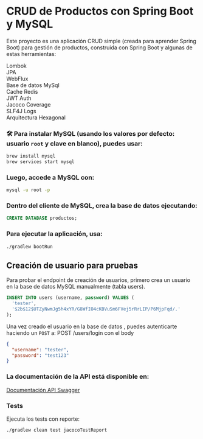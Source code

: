 # CRUD de Productos con Spring Boot y MySQL

Este proyecto es una aplicación CRUD simple (creada para aprender Spring Boot) para gestión de productos, construida con Spring Boot y algunas de estas herramientas:
 
Lombok  
JPA  
WebFlux  
Base de datos MySql  
Cache Redis  
JWT Auth  
Jacoco Coverage  
SLF4J Logs  
Arquitectura Hexagonal

### 🛠 Para instalar MySQL (usando los valores por defecto: usuario `root` y clave en blanco), puedes usar:

```bash
brew install mysql
brew services start mysql
```

### Luego, accede a MySQL con:

```bash
mysql -u root -p
```
### Dentro del cliente de MySQL, crea la base de datos ejecutando:

```sql
CREATE DATABASE productos;
```

### Para ejecutar la aplicación, usa:
```bash
./gradlew bootRun
```

## Creación de usuario para pruebas

Para probar el endpoint de creación de usuarios, primero crea un usuario en la base de datos MySQL manualmente (tabla users).

```sql
INSERT INTO users (username, password) VALUES (
  'tester',
  '$2b$12$UTZyNwmJg5h4xYR/G8WfIO4cKBVuSm6FVej5rRrLIP/P6MjpFqd/.'
);
```
Una vez creado el usuario en la base de datos , puedes autenticarte haciendo un `POST` a:
POST /users/login con el body


```json
{
  "username": "tester",
  "password": "test123"
}
```

### La documentación de la API está disponible en:  
[Documentación API Swagger](http://localhost:8080/swagger-ui/index.html)

### Tests

Ejecuta los tests con reporte:   

```bash
./gradlew clean test jacocoTestReport
```